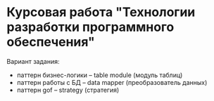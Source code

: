 # Курсовая работа "Технологии разработки программного обеспечения"

Вариант задания:
* паттерн бизнес-логики – table module (модуль таблиц) 
* паттерн работы с БД – data mapper (преобразователь данных) 
* паттерн gof – strategy (стратегия)
